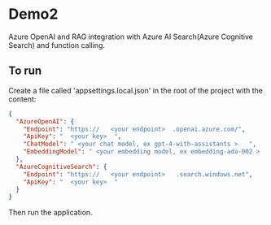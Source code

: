 # Demo2

Azure OpenAI and RAG integration with Azure AI Search(Azure Cognitive Search) and function calling.

## To run

Create a file called 'appsettings.local.json' in the root of the project with the content: 
```json
{
  "AzureOpenAI": {
    "Endpoint": "https://   <your endpoint>  .openai.azure.com/",
    "ApiKey": "  <your key>  ",
    "ChatModel": " <your chat model, ex gpt-4-with-assistants >   ",
    "EmbeddingModel": " <your embedding model, ex embedding-ada-002 >   "
  },
  "AzureCognitiveSearch": {
    "Endpoint": "https://   <your endpoint>   .search.windows.net",
    "ApiKey": "  <your key>  "
  }
}
```

Then run the application.